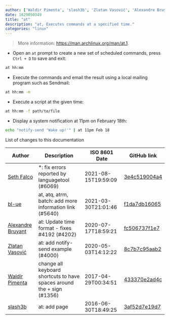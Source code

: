 ```yaml
---
author: ['Waldir Pimenta', 'slash3b', 'Zlatan Vasović', 'Alexandre Bruyant', 'bl-ue', 'Seth Falco']
date: 1629050349
title: "at"
description: "at, Executes commands at a specified time."
categories: "linux"
---
```

> More information: <https://man.archlinux.org/man/at.1>.

- Open an `at` prompt to create a new set of scheduled commands, press `Ctrl + D` to save and exit:

```bash
at hh:mm
```

- Execute the commands and email the result using a local mailing program such as Sendmail:

```bash
at hh:mm -m
```

- Execute a script at the given time:

```bash
at hh:mm -f path/to/file
```

- Display a system notification at 11pm on February 18th:

```bash
echo "notify-send 'Wake up!'" | at 11pm Feb 18
```
List of changes to this documentation


Author | Description | ISO 8601 Date | GitHub link
------|-----|-----|-----
[Seth Falco](mailto:seth@falco.fun) | *: fix errors reported by languagetool (#6069) | 2021-08-15T19:59:09 | [3e4c519004a4](https://github.com/tldr-pages/tldr/commit/3e4c519004a471c861cdc609fd7239ee3355671c)
[bl-ue](mailto:54780737+bl-ue@users.noreply.github.com) | at, atq, atrm, batch: add more information link (#5640) | 2021-03-30T21:01:46 | [f1da7db16065](https://github.com/tldr-pages/tldr/commit/f1da7db160655446057cf641b5339d2e9273bb7a)
[Alexandre Bruyant](mailto:alexandre.bruyant@gmail.com) | at: Update time format - fixes #4192 (#4202) | 2020-07-17T18:59:21 | [fc506737f1e7](https://github.com/tldr-pages/tldr/commit/fc506737f1e7e1acd969c530d01c67568bbbd420)
[Zlatan Vasović](mailto:zlatanvasovic@gmail.com) | at: add notify-send example (#4000) | 2020-05-03T14:12:22 | [8c7b7c95aab2](https://github.com/tldr-pages/tldr/commit/8c7b7c95aab22539419dd68d251b62f5704a8d7a)
[Waldir Pimenta](mailto:waldyrious@gmail.com) | change all keyboard shortcuts to have spaces around the + sign (#1356) | 2017-04-29T00:34:51 | [433370e2ad4c](https://github.com/tldr-pages/tldr/commit/433370e2ad4c946240af47231397315eb803695f)
[slash3b](mailto:slash3b@gmail.com) | at: add page | 2016-06-30T18:49:25 | [3af52d7e19d7](https://github.com/tldr-pages/tldr/commit/3af52d7e19d78c2d8487dced83b4820f0688cd06)

